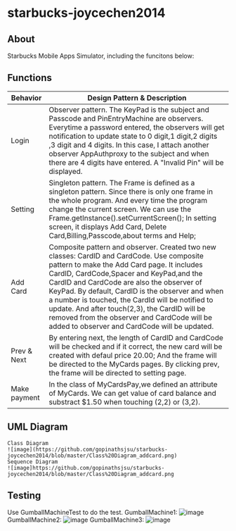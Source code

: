 # starbucks-joycechen2014

## About
Starbucks Mobile Apps Simulator, including the funcitons below:


## Functions
Behavior | Design Pattern & Description
--- | ---
Login | Observer pattern. The KeyPad is the subject and Passcode and PinEntryMachine are observers. Everytime a password entered, the observers will get notification to update state to 0 digit,1 digit,2 digits ,3 digit and 4 digits. In this case, I attach another observer AppAuthproxy to the subject and when there are 4 digits have entered. A "Invalid Pin" will be displayed. 
Setting | Singleton pattern. The Frame is defined as a singleton pattern. Since there is only one frame in the whole program. And every time the program change the current screen. We can use the Frame.getInstance().setCurrentScreen(); In setting screen, it displays Add Card, Delete Card,Billing,Passcode,about terms and Help;
Add Card | Composite pattern and observer. Created two new classes: CardID and CardCode. Use composite pattern to make the Add Card page. It includes CardID, CardCode,Spacer and KeyPad,and the CardID and CardCode are also the observer of KeyPad. By default, CardID is the observer and when a number is touched, the CardId will be notified to update. And after touch(2,3), the CardID will be removed from the observer and CardCode will be added to observer and CardCode will be updated.
Prev & Next | By entering next, the length of CardID and CardCode will be checked and if it correct, the new card will be created with defaul price 20.00; And the frame will be directed to the MyCards pages. By clicking prev, the frame will be directed to setting page.
Make payment | In the class of MyCardsPay,we defined an attribute of MyCards. We can get value of card balance and substract $1.50 when touching (2,2) or (3,2).
 

## UML Diagram
```
Class Diagram
![image](https://github.com/gopinathsjsu/starbucks-joycechen2014/blob/master/Class%20Diagram_addcard.png)
Sequence Diagram
![image]https://github.com/gopinathsjsu/starbucks-joycechen2014/blob/master/Class%20Diagram_addcard.png

```

## Testing
Use GumballMachineTest to do the test. 
GumballMachine1:
![image](https://github.com/gopinathsjsu/assignment-1-gumball-joycechen2014/blob/master/GumbalMachine1.png)
GumballMachine2:
![image](https://github.com/gopinathsjsu/assignment-1-gumball-joycechen2014/blob/master/GumballMachine2.png)
GumballMachine3:
![image](https://github.com/gopinathsjsu/assignment-1-gumball-joycechen2014/blob/master/GumballMachine3.png)
